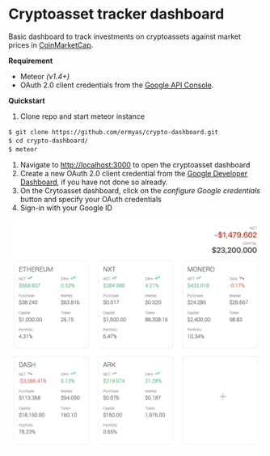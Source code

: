 # Cryptoasset tracker dashboard

Basic dashboard to track investments on cryptoassets against market prices in [CoinMarketCap](http://coinmarketcap.com).

**Requirement**
- Meteor _(v1.4+)_
- OAuth 2.0 client credentials from the [Google API Console](https://console.developers.google.com/).

**Quickstart**
1. Clone repo and start meteor instance
```sh
$ git clone https://github.com/ermyas/crypto-dashboard.git
$ cd crypto-dashboard/
$ meteor
```
1. Navigate to <http://localhost:3000> to open the cryptoasset dashboard
1. Create a new OAuth 2.0 client credential from the [Google Developer Dashboard](https://console.developers.google.com/apis/dashboard), if you have not done so already.
2. On the Crytoasset dashboard, click on the *configure Google credentials* button and specify your OAuth credentials
3. Sign-in with your Google ID

![Cryptocurrency Dashboard Screenshot](docs/crypto-portfolio-dashboard.png)
